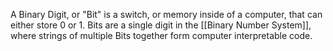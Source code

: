 A Binary Digit, or "Bit" is a switch, or memory inside of a computer, that can either store $0$ or $1$. Bits are a single digit in the [[Binary Number System]], where strings of multiple Bits together form computer interpretable code.